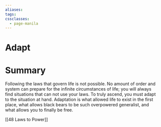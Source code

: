 ```yaml
---
aliases: 
tags: 
cssclasses:
  - page-manila
---
```

# Adapt
# Summary
Following the laws that govern life is not possible. No amount of order and system can prepare for the infinite circumstances of life; you will always find situations that can not use your laws. To truly ascend, you must adapt to the situation at hand. Adaptation is what allowed life to exist in the first place, what allows black bears to be such overpowered generalist, and what allows you to finally be free.

[[48 Laws to Power]]
